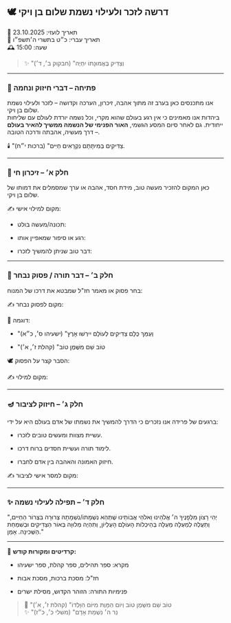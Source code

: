 ## 🕊️ דרשה לזכר ולעילוי נשמת שלום בן ויקי

📅 תאריך לועזי: 23.10.2025  
📆 תאריך עברי: כ״ט בתשרי ה׳תשפ״ו  
🕰️ שעה: 15:00

> ✨ "וְצַדִּיק בֶּאֱמוּנָתוֹ יִחְיֶה" (חבקוק ב׳, ד׳)

---

### 📜 פתיחה – דברי חיזוק ונחמה

אנו מתכנסים כאן בערב זה מתוך אהבה, זיכרון, הערכה וקדושה – לזכר ולעילוי נשמת שלום בן ויקי.  
ביהדות אנו מאמינים כי אין רגע בעולם שהוא מקרי, וכל נשמה יורדת לעולם עם שליחות ייחודית. גם לאחר סיום המסע הגשמי, **האור הפנימי של הנשמה ממשיך להאיר בעולם** – דרך מעשיה, אהבתה ודרכה הטובה.

🕯️ "צַדִּיקִים בְּמִיתָתָם נִקְרָאִים חַיִּים" (ברכות י״ח).

---

### 🌿 חלק א׳ – זיכרון חי

כאן המקום להזכיר מעשה טוב, מידת חסד, אהבה או ערך שמסמלים את דמותו של שלום בן ויקי.

✍️ מקום למילוי אישי:

- תכונה/מעשה בולט:
    
- רגע או סיפור שמאפיין אותו:
    
- דבר טוב שניתן להמשיך לזכרו:
    

---

### 📖 חלק ב׳ – דבר תורה / פסוק נבחר

בחר פסוק או מאמר חז"ל שמבטא את דרכו של המנוח:

✍️ מקום לפסוק נבחר:

📜 דוגמה:

- "וְעַמֵּךְ כֻּלָּם צַדִּיקִים לְעוֹלָם יִירְשׁוּ אָרֶץ" (ישעיהו ס׳, כ״א)
    
- "טוֹב שֵׁם מִשֶּׁמֶן טוֹב" (קהלת ז׳, א׳)
    

🕊️ הסבר קצר על הפסוק:

✍️ מקום למילוי:

---

### 🪔 חלק ג׳ – חיזוק לציבור

ברגעים של פרידה אנו נזכרים כי הדרך להמשיך את נשמתו של אדם בעולם היא על ידי:

- עשיית מצוות ומעשים טובים לזכרו.
    
- לימוד תורה ועשיית חסדים ברוח דרכו.
    
- חיזוק האמונה והאהבה בין אדם לחברו.
    

✍️ מקום למסר אישי לציבור:

---

### ✨ חלק ד׳ – תפילה לעילוי נשמה

"יְהִי רָצוֹן מִלְּפָנֶיךָ ה׳ אֱלֹהֵינוּ וֵאלֹהֵי אֲבוֹתֵינוּ שֶׁתְּהֵא נִשְׁמָתוֹ/נִשְׁמָתָהּ צְרוּרָה בִּצְרוֹר הַחַיִּים, וְתַעֲלֶה לְמַעְלָה מַעְלָה בְּהֵיכְלוֹת הָעוֹלָם הָעֶלְיוֹן, וְתִהְיֶה מְלוּוָה בְּאוֹר הַצַּדִּיקִים וּבְשִׁמְחַת הַשְּׁכִינָה. אָמֵן."

---

📿 **קרדיטים ומקורות קודש:**

- מקרא: ספר תהילים, ספר קהלת, ספר ישעיהו
    
- חז"ל: מסכת ברכות, מסכת אבות
    
- פנימיות התורה: הזוהר הקדוש, מסילת ישרים
    

> 🌿 "טוֹב שֵׁם מִשֶּׁמֶן טוֹב וְיוֹם הַמָּוֶת מִיּוֹם הִוָּלְדוֹ" (קהלת ז׳, א׳)  
> ✨ "נֵר ה׳ נִשְׁמַת אָדָם" (משלי כ׳, כ״ז)